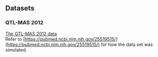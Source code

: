 ## Datasets

### QTL-MAS 2012
[The QTL-MAS 2012 data](https://github.com/jiang18/mph/raw/main/examples/QTL-MAS-2012.zip)  
Refer to [https://pubmed.ncbi.nlm.nih.gov/25519515/](https://pubmed.ncbi.nlm.nih.gov/25519515/) for how the data set was simulated.
